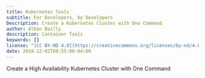 ```yaml
---
title: Kubernetes Tools
subtitle: For Developers, by Developers
Description: Create a Kubernetes Cluster with One Command
author: Alban Bailly
description: Container Tools
keywords: []
license: "[CC BY-ND 4.0](https://creativecommons.org/licenses/by-nd/4.0)"
date: 2018-12-02T08:55:08-04:00
---
```


Create a High Availability Kubernetes Cluster with One Command
